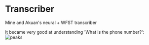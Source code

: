 # Transcriber
Mine and Akuan's neural + WFST transcriber

It became very good at understanding 'What is the phone number?':
![peaks](https://github.com/boyentenbi/neural-transcriber/blob/master/phonemectc.png)

